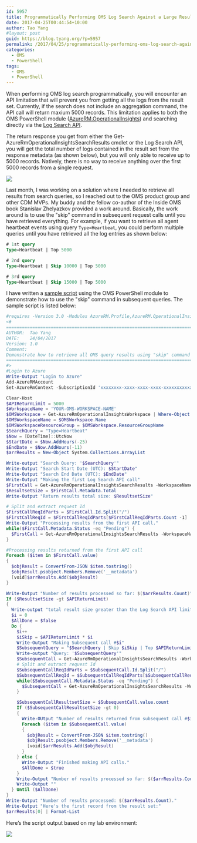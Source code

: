 ```yaml
---
id: 5957
title: Programmatically Performing OMS Log Search Against a Large Result Set
date: 2017-04-25T00:44:54+10:00
author: Tao Yang
#layout: post
guid: https://blog.tyang.org/?p=5957
permalink: /2017/04/25/programmatically-performing-oms-log-search-against-a-large-result-set/
categories:
  - OMS
  - PowerShell
tags:
  - OMS
  - PowerShell
---
```

When performing OMS log search programmatically, you will encounter an API limitation that will prevent you from getting all the logs from the result set. Currently, if the search does not include an aggregation command, the API call will return maxium 5000 records. This limitation applies to both the OMS PowerShell module ([AzureRM.OperationalInsights](https://docs.microsoft.com/en-us/powershell/module/azurerm.operationalinsights)) and searching directly via the [Log Search API](https://docs.microsoft.com/en-us/azure/log-analytics/log-analytics-log-search-api).

The return response you get from either the Get-AzureRmOperationalInsightsSearchResults cmdlet or the Log Search API, you will get the total number of logs contained in the result set from the response metadata (as shown below), but you will only able to receive up to 5000 records. Natively, there is no way to receive anything over the first 5000 records from a single request.

![](https://blog.tyang.org/wp-content/uploads/2017/04/image.png)

Last month, I was working on a solution where I needed to retrieve all results from search queries, so I reached out to the OMS product group and other CDM MVPs. My buddy and the fellow co-author of the Inside OMS book Stanislav Zhelyazkov provided a work around. Basically, the work around is to use the "skip" command in subsequent request calls until you have retrieved everything. For example, if you want to retrieve all agent heartbeat events using query ```Type=Heartbeat```, you could perform multiple queries until you have retrieved all the log entries as shown below:

```sql
# 1st query
Type=Heartbeat | Top 5000

# 2nd query
Type=Heartbeat | Skip 10000 | Top 5000

# 3rd query
Type=Heartbeat | Skip 15000 | Top 5000
```

I have written a [sample script](https://gist.github.com/tyconsulting/5751fe6a364d989df2fc76138e55bb37) using the OMS PowerShell module to demonstrate how to use the "skip" command in subsequent queries. The sample script is listed below:

```powershell
#requires -Version 3.0 -Modules AzureRM.Profile,AzureRM.OperationalInsights
<#
=======================================================================
AUTHOR:  Tao Yang 
DATE:    24/04/2017
Version: 1.0
Comment:
Demonstrate how to retrieve all OMS query results using "skip" command
=======================================================================
#>
#Login to Azure
Write-Output "Login to Azure"
Add-AzureRMAccount
Set-AzureRmContext -SubscriptionId 'xxxxxxxx-xxxx-xxxx-xxxx-xxxxxxxxxxxx'

Clear-Host
$APIReturnLimit = 5000
$WorkspaceName = 'YOUR-OMS-WORKSPACE-NAME'
$OMSWorkspace = Get-AzureRmOperationalInsightsWorkspace | Where-Object {$_.Name -eq $WorkspaceName }
$OMSWorkspaceName = $OMSWorkspace.Name
$OMSWorkspaceResourceGroup = $OMSWorkspace.ResourceGroupName
$SearchQuery = "Type=Heartbeat"
$Now = [DateTime]::UtcNow
$StartDate = $Now.AddHours(-25)
$EndDate = $Now.AddHours(-11)
$arrResults = New-Object System.Collections.ArrayList

Write-output "Search Query: '$SearchQuery'"
Write-Output "Search Start Date (UTC): $StartDate"
Write-Output "Search End Date (UTC): $EndDate"
Write-Output "Making the first Log Search API call"
$FirstCall = Get-AzureRmOperationalInsightsSearchResults -WorkspaceName $OMSWorkspaceName -ResourceGroupName $OMSWorkspaceResourceGroup -Query $SearchQuery -Start $StartDate -End $EndDate -Top $APIReturnLimit
$ResultsetSize = $FirstCall.Metadata.Total
Write-Output "Return results total size: $ResultsetSize"

# Split and extract request Id
$FirstCallReqIdParts = $FirstCall.Id.Split("/")
$FirstCallReqId = $FirstCallReqIdParts[$FirstCallReqIdParts.Count -1]
Write-Output "Processing results from the first API call."
while($FirstCall.Metadata.Status -eq "Pending") {
  $FirstCall = Get-AzureRmOperationalInsightsSearchResults -WorkspaceName $OMSWorkspaceName -ResourceGroupName $OMSWorkspaceResourceGroup -Id $FirstCallReqId -Top $APIReturnLimit
}

#Processing results returned from the first API call
Foreach ($item in $FirstCall.value)
{
  $objResult = ConvertFrom-JSON $item.tostring()
  $objResult.psobject.Members.Remove('__metadata')
  [void]$arrResults.Add($objResult)
}

Write-Output "Number of results processed so far: $($arrResults.Count)"
If ($ResultsetSize -gt $APIReturnLimit)
{
  Write-output "total result size greater than the Log Search API limit of $APIReturnLimit. making subsequent API calls to retrieve all the rest..."
  $i = 0
  $AllDone = $false
  Do {
    $i++
    $iSkip = $APIReturnLimit * $i
    Write-Output "Making Subsequent call #$i"
    $SubsequentQuery = "$SearchQuery | Skip $iSkip | Top $APIReturnLimit"
    Write-output "Query: '$SubsequentQuery'"
    $SubsequentCall = Get-AzureRmOperationalInsightsSearchResults -WorkspaceName $OMSWorkspaceName -ResourceGroupName $OMSWorkspaceResourceGroup -Query $SubsequentQuery -Start $StartDate -End $EndDate -Top $APIReturnLimit
    # Split and extract request Id
    $SubsequentCallReqIdParts = $SubsequentCall.Id.Split("/")
    $SubsequentCallReqId = $SubsequentCallReqIdParts[$SubsequentCallReqIdParts.Count -1]
    while($SubsequentCall.Metadata.Status -eq "Pending") {
      $SubsequentCall = Get-AzureRmOperationalInsightsSearchResults -WorkspaceName $OMSWorkspaceName -ResourceGroupName $OMSWorkspaceResourceGroup -Id $SubsequentCallReqId -Top $APIReturnLimit
    }

    $SubsequentCallResultsetSize = $SubsequentCall.value.count
    If ($SubsequentCallResultsetSize -gt 0)
    {
      Write-OUtput "Number of results returned from subsequent call #$i`: $SubsequentCallResultsetSize"
      Foreach ($item in $SubsequentCall.value)
      {
        $objResult = ConvertFrom-JSON $item.tostring()
        $objResult.psobject.Members.Remove('__metadata')
        [void]$arrResults.Add($objResult)
      }
    } else {
      Write-Output "Finished making API calls."
      $AllDone = $true
    }
    Write-Output "Number of results processed so far: $($arrResults.Count)"
    Write-Output ""
  } Until ($AllDone)
}
Write-Output "Number of results processed: $($arrResults.Count)."
Write-Output "Here's the first record from the result set:"
$arrResults[0] | Format-List
```

Here’s the script output based on my lab environment:

![](https://blog.tyang.org/wp-content/uploads/2017/04/image-1.png)